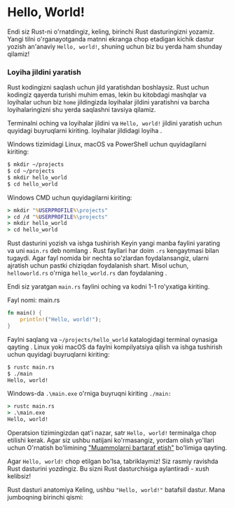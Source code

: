 # Hello, World!
Endi siz Rust-ni o'rnatdingiz, keling, birinchi Rust dasturingizni yozamiz. Yangi tilni o'rganayotganda matnni ekranga chop etadigan kichik dastur yozish an'anaviy `Hello, world!`, shuning uchun biz bu yerda ham shunday qilamiz!

### Loyiha jildini yaratish
Rust kodingizni saqlash uchun jild yaratishdan boshlaysiz. Rust uchun kodingiz qayerda turishi muhim emas, lekin bu kitobdagi mashqlar va loyihalar uchun biz `home` jildingizda loyihalar jildini yaratishni va barcha loyihalaringizni shu yerda saqlashni tavsiya qilamiz.

Terminalni oching va loyihalar jildini va `Hello, world!` jildini yaratish uchun quyidagi buyruqlarni kiriting. loyihalar jildidagi loyiha .

Windows tizimidagi Linux, macOS va PowerShell uchun quyidagilarni kiriting:
```bash
$ mkdir ~/projects
$ cd ~/projects
$ mkdir hello_world
$ cd hello_world
```
Windows CMD uchun quyidagilarni kiriting:
```cmd
> mkdir "%USERPROFILE%\projects"
> cd /d "%USERPROFILE%\projects"
> mkdir hello_world
> cd hello_world
```
Rust dasturini yozish va ishga tushirish
Keyin yangi manba faylini yarating va uni `main.rs` deb nomlang . Rust fayllari har doim `.rs` kengaytmasi bilan tugaydi. Agar fayl nomida bir nechta so'zlardan foydalansangiz, ularni ajratish uchun pastki chiziqdan foydalanish shart. Misol uchun, `helloworld.rs` o'rniga `hello_world.rs` dan foydalaning .

Endi siz yaratgan `main.rs` faylini oching va kodni 1-1 ro'yxatiga kiriting.

Fayl nomi: main.rs
```rust
fn main() {
    println!("Hello, world!");
}
```
Faylni saqlang va `~/projects/hello_world` katalogidagi terminal oynasiga qayting . Linux yoki macOS da faylni kompilyatsiya qilish va ishga tushirish uchun quyidagi buyruqlarni kiriting:
```bash
$ rustc main.rs
$ ./main
Hello, world!
```
Windows-da `.\main.exe` o'rniga buyruqni kiriting `./main:`
```cmd
> rustc main.rs
> .\main.exe
Hello, world!
```
Operatsion tizimingizdan qat'i nazar, satr `Hello, world!` terminalga chop etilishi kerak. Agar siz ushbu natijani ko'rmasangiz, yordam olish yo'llari uchun O'rnatish bo'limining ["Muammolarni bartaraf etish"](/guide/rust_1.1.html#muammolarni-bartaraf-qilish-nosozliklarni-tuzatish) bo'limiga qayting.

Agar `Hello, world!` chop etilgan bo'lsa, tabriklaymiz! Siz rasmiy ravishda Rust dasturini yozdingiz. Bu sizni Rust dasturchisiga aylantiradi - xush kelibsiz!

Rust dasturi anatomiya
Keling, ushbu `"Hello, world!"` batafsil dastur. Mana jumboqning birinchi qismi: